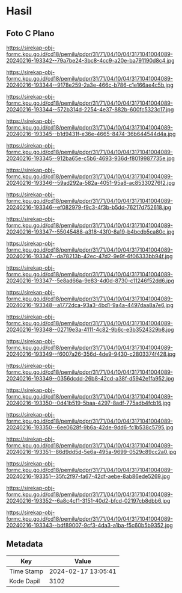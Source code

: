 # Hasil

## Foto C Plano

https://sirekap-obj-formc.kpu.go.id/cd18/pemilu/pdpr/31/71/04/10/04/3171041004089-20240216-193342--79a7be24-3bc8-4cc9-a20e-ba791190d8c4.jpg

https://sirekap-obj-formc.kpu.go.id/cd18/pemilu/pdpr/31/71/04/10/04/3171041004089-20240216-193344--9178e259-2a3e-466c-b786-c1e166ae4c5b.jpg

https://sirekap-obj-formc.kpu.go.id/cd18/pemilu/pdpr/31/71/04/10/04/3171041004089-20240216-193344--572b314d-2254-4e37-882b-600fc5323c17.jpg

https://sirekap-obj-formc.kpu.go.id/cd18/pemilu/pdpr/31/71/04/10/04/3171041004089-20240216-193345--b1d9431f-e36e-4665-8474-36b644544d4a.jpg

https://sirekap-obj-formc.kpu.go.id/cd18/pemilu/pdpr/31/71/04/10/04/3171041004089-20240216-193345--912ba65e-c5b6-4693-936d-f8019987735e.jpg

https://sirekap-obj-formc.kpu.go.id/cd18/pemilu/pdpr/31/71/04/10/04/3171041004089-20240216-193346--59ad292a-582a-4051-95a8-ac85330276f2.jpg

https://sirekap-obj-formc.kpu.go.id/cd18/pemilu/pdpr/31/71/04/10/04/3171041004089-20240216-193346--ef082979-f9c3-4f3b-b5dd-76217d752618.jpg

https://sirekap-obj-formc.kpu.go.id/cd18/pemilu/pdpr/31/71/04/10/04/3171041004089-20240216-193347--55045488-a318-43f0-8a19-b4bcdb5ca80c.jpg

https://sirekap-obj-formc.kpu.go.id/cd18/pemilu/pdpr/31/71/04/10/04/3171041004089-20240216-193347--da78213b-42ec-47d2-9e9f-6f06333bb94f.jpg

https://sirekap-obj-formc.kpu.go.id/cd18/pemilu/pdpr/31/71/04/10/04/3171041004089-20240216-193347--5e8ad66a-9e83-4d0d-8730-c11246f52dd6.jpg

https://sirekap-obj-formc.kpu.go.id/cd18/pemilu/pdpr/31/71/04/10/04/3171041004089-20240216-193348--a1772dca-93a3-4bd1-9a4a-4497daa8a7e6.jpg

https://sirekap-obj-formc.kpu.go.id/cd18/pemilu/pdpr/31/71/04/10/04/3171041004089-20240216-193348--02719e3a-4111-4c82-9b6c-e3b3524329b8.jpg

https://sirekap-obj-formc.kpu.go.id/cd18/pemilu/pdpr/31/71/04/10/04/3171041004089-20240216-193349--f6007a26-356d-4de9-9430-c2803374f428.jpg

https://sirekap-obj-formc.kpu.go.id/cd18/pemilu/pdpr/31/71/04/10/04/3171041004089-20240216-193349--0356dcdd-26b8-42cd-a38f-d5942e1fa952.jpg

https://sirekap-obj-formc.kpu.go.id/cd18/pemilu/pdpr/31/71/04/10/04/3171041004089-20240216-193350--0d41b519-5baa-4297-8adf-775adb4fcb16.jpg

https://sirekap-obj-formc.kpu.go.id/cd18/pemilu/pdpr/31/71/04/10/04/3171041004089-20240216-193350--6ee0628f-9b6a-42de-9dd6-fc1b538c5795.jpg

https://sirekap-obj-formc.kpu.go.id/cd18/pemilu/pdpr/31/71/04/10/04/3171041004089-20240216-193351--86d9dd5d-5e6a-495a-9699-0529c89cc2a0.jpg

https://sirekap-obj-formc.kpu.go.id/cd18/pemilu/pdpr/31/71/04/10/04/3171041004089-20240216-193351--35fc2f97-fa67-42df-aebe-8ab86ede5269.jpg

https://sirekap-obj-formc.kpu.go.id/cd18/pemilu/pdpr/31/71/04/10/04/3171041004089-20240216-193352--6a8c4cf1-3151-40d2-bfcd-02197cb8dbb6.jpg

https://sirekap-obj-formc.kpu.go.id/cd18/pemilu/pdpr/31/71/04/10/04/3171041004089-20240216-193343--bdf89007-9cf3-4da3-a1ba-f5c60b5b9352.jpg


## Metadata

| Key        | Value               |
| ---------- | ------------------- |
| Time Stamp | 2024-02-17 13:05:41 |
| Kode Dapil | 3102                |



